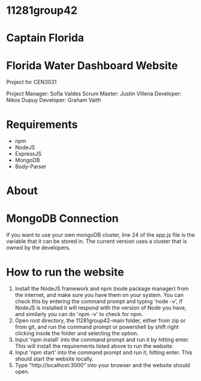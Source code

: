 # 11281group42
# Captain Florida
# Florida Water Dashboard Website
Project for CEN3031

Project Manager: Sofia Valdes
Scrum Master: Justin Villena
Developer: Nikos Dupuy
Developer: Graham Vaith

# Requirements
* npm
* NodeJS
* ExpressJS
* MongoDB
* Body-Parser

# About


# MongoDB Connection
If you want to use your own mongoDB cluster, line 24 of the app.js file is the variable that it can be stored in. The current version uses a cluster that is owned by the developers.

# How to run the website
1. Install the NodeJS framework and npm (node package manager) from the internet, and make sure you have them on your system. You can check this by entering the command prompt and typing 'node -v', if NodeJS is installed it will respond with the version of Node you have, and similarly you can do 'npm -v' to check for npm. 
2. Open root directory, the 11281group42-main folder, either from zip or from git, and run the command prompt or powershell by shift right clicking inside the folder and selecting the option.
3. Input 'npm install' into the command prompt and run it by hitting enter. This will install the requirements listed above to run the website.
4. Input 'npm start' into the command prompt and run it, hitting enter. This should start the website locally.
5. Type "http://localhost:3000" into your browser and the website should open.
